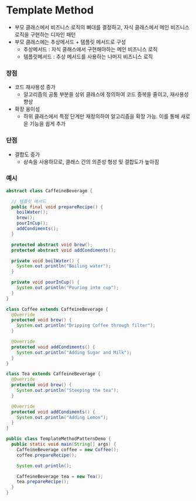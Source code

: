 # Template Method
* 부모 클래스에서 비즈니스 로직의 뼈대를 결정하고, 자식 클래스에서 메인 비즈니스 로직을 구현하는 디자인 패턴
* 부모 클래스에는 추상메서드 + 템플릿 메서드로 구성
    * 추상메서드 : 자식 클래스에서 구현해야하는 메인 비즈니스 로직
    * 템플릿메서드 : 추상 메서드를 사용하는 나머지 비즈니스 로직

### 장점
* 코드 재사용성 증가
  * 알고리즘의 공통 부분을 상위 클래스에 정의하여 코드 중복을 줄이고, 재사용성 향상
* 확장 용이성
  * 하위 클래스에서 특정 단계만 재정의하여 알고리즘을 확장 가능. 이를 통해 새로운 기능을 쉽게 추가

### 단점
* 결합도 증가 
  * 상속을 사용하므로, 클래스 간의 의존성 형성 및 결합도가 높아짐

### 예시

```java
abstract class CaffeineBeverage {

  // 템플릿 메서드
  public final void prepareRecipe() {
    boilWater();
    brew();
    pourInCup();
    addCondiments();
  }

  protected abstract void brew();
  protected abstract void addCondiments();

  private void boilWater() {
    System.out.println("Boiling water");
  }

  private void pourInCup() {
    System.out.println("Pouring into cup");
  }
}

class Coffee extends CaffeineBeverage {
  @Override
  protected void brew() {
    System.out.println("Dripping Coffee through filter");
  }

  @Override
  protected void addCondiments() {
    System.out.println("Adding Sugar and Milk");
  }
}

class Tea extends CaffeineBeverage {
  @Override
  protected void brew() {
    System.out.println("Steeping the tea");
  }

  @Override
  protected void addCondiments() {
    System.out.println("Adding Lemon");
  }
}

public class TemplateMethodPatternDemo {
  public static void main(String[] args) {
    CaffeineBeverage coffee = new Coffee();
    coffee.prepareRecipe();

    System.out.println();

    CaffeineBeverage tea = new Tea();
    tea.prepareRecipe();
  }
}
```
